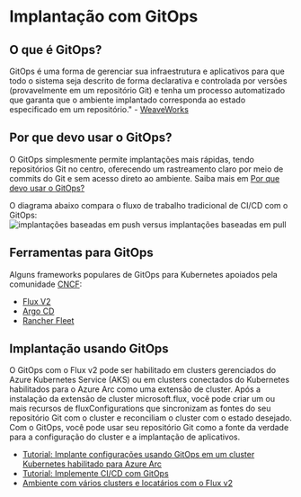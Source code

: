 # Implantação com GitOps

## O que é GitOps?

GitOps é uma forma de gerenciar sua infraestrutura e aplicativos para que todo o sistema seja descrito de forma declarativa e controlada por versões (provavelmente em um repositório Git) e tenha um processo automatizado que garanta que o ambiente implantado corresponda ao estado especificado em um repositório." - [WeaveWorks](https://www.weave.works/technologies/gitops/#what-is-gitops)

## Por que devo usar o GitOps?

O GitOps simplesmente permite implantações mais rápidas, tendo repositórios Git no centro, oferecendo um rastreamento claro por meio de commits do Git e sem acesso direto ao ambiente. Saiba mais em [Por que devo usar o GitOps?](https://www.gitops.tech/#why-should-i-use-gitops)

O diagrama abaixo compara o fluxo de trabalho tradicional de CI/CD com o GitOps:
![implantações baseadas em push versus implantações baseadas em pull](images/GitopsWorflowVsTraditionalPush.jpg)

## Ferramentas para GitOps

Alguns frameworks populares de GitOps para Kubernetes apoiados pela comunidade [CNCF](https://landscape.cncf.io/card-mode?category=continuous-integration-delivery):

- [Flux V2](https://fluxcd.io/docs/get-started/)
- [Argo CD](https://argo-cd.readthedocs.io/en/stable/)
- [Rancher Fleet](https://fleet.rancher.io/)

## Implantação usando GitOps

O GitOps com o Flux v2 pode ser habilitado em clusters gerenciados do Azure Kubernetes Service (AKS) ou em clusters conectados do Kubernetes habilitados para o Azure Arc como uma extensão de cluster. Após a instalação da extensão de cluster microsoft.flux, você pode criar um ou mais recursos de fluxConfigurations que sincronizam as fontes do seu repositório Git com o cluster e reconciliam o cluster com o estado desejado. Com o GitOps, você pode usar seu repositório Git como a fonte da verdade para a configuração do cluster e a implantação de aplicativos.

- [Tutorial: Implante configurações usando GitOps em um cluster Kubernetes habilitado para Azure Arc](https://learn.microsoft.com/en-us/azure/azure-arc/kubernetes/tutorial-use-gitops-connected-cluster)
- [Tutorial: Implemente CI/CD com GitOps](https://learn.microsoft.com/en-us/azure/azure-arc/kubernetes/tutorial-gitops-flux2-ci-cd)
- [Ambiente com vários clusters e locatários com o Flux v2](https://github.com/microsoft/multicluster-gitops)
